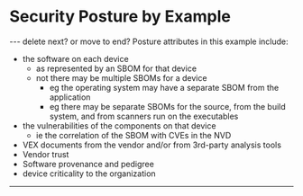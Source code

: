 # Security Posture by Example


--- delete next? or move to end?
Posture attributes in this example include:
- the software on each device
   + as represented by an SBOM for that device
   + not there may be multiple SBOMs for a device
      - eg the operating system may have a separate SBOM from the application
      - eg there may be separate SBOMs for the source, from the build system, and from scanners run on the executables
- the vulnerabilities of the components on that device
   + ie the correlation of the SBOM with CVEs in the NVD
- VEX documents from the vendor and/or from 3rd-party analysis tools
- Vendor trust
- Software provenance and pedigree
- device criticality to the organization

---
